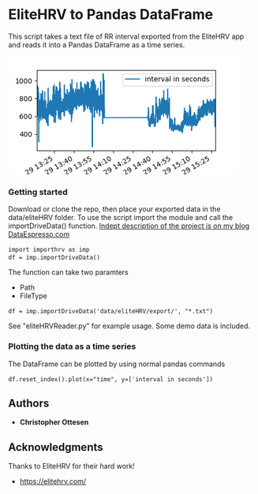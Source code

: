 # EliteHRV to Pandas DataFrame
This script takes a text file of RR interval exported from the EliteHRV app and reads it into a Pandas DataFrame as a time series. 

![RR Peaks as a timeseries](Figures/ExampleFigure.png)


### Getting started
Download or clone the repo, then place your exported data in the data/eliteHRV folder.
To use the script import the module and call the importDriveData() function.
[Indept description of the project is on my blog DataEspresso.com](http://dataespresso.com/en/2017/07/16/reading-rr-intervals-from-elitehrv-with-pandas/)

```
import importhrv as imp
df = imp.importDriveData()
```
The function can take two paramters
* Path
* FileType
```
df = imp.importDriveData('data/eliteHRV/export/', "*.txt")
```
See "eliteHRVReader.py" for example usage. Some demo data is included. 

### Plotting the data as a time series
The DataFrame can be plotted by using normal pandas commands
```
df.reset_index().plot(x="time", y=['interval in seconds'])

```

## Authors

* **Christopher Ottesen** 


## Acknowledgments
Thanks to EliteHRV for their hard work!
* https://elitehrv.com/
